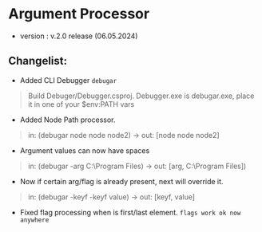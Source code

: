 # Argument Processor
- version : v.2.0 release (06.05.2024)
## Changelist:
- Added CLI Debugger `debugar`
> Build Debuger/Debugger.csproj. Debugger.exe is debugar.exe, place it in one of your $env:PATH vars 
- Added Node Path processor.
> in: (debugar node node node2) -> out: [node node node2]
- Argument values can now have spaces
> in: (debugar -arg C:\Program Files) -> out: [arg, C:\Program Files])
- Now if certain arg/flag is already present, next will override it.
> in: (debugar -keyf -keyf value) -> out: [keyf, value]
- Fixed flag processing when is first/last element. `flags work ok now anywhere`
